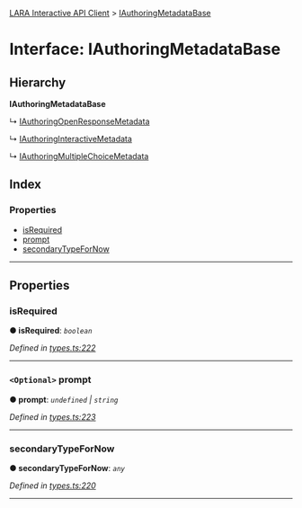 [LARA Interactive API Client](../README.md) > [IAuthoringMetadataBase](../interfaces/iauthoringmetadatabase.md)

# Interface: IAuthoringMetadataBase

## Hierarchy

**IAuthoringMetadataBase**

↳  [IAuthoringOpenResponseMetadata](iauthoringopenresponsemetadata.md)

↳  [IAuthoringInteractiveMetadata](iauthoringinteractivemetadata.md)

↳  [IAuthoringMultipleChoiceMetadata](iauthoringmultiplechoicemetadata.md)

## Index

### Properties

* [isRequired](iauthoringmetadatabase.md#isrequired)
* [prompt](iauthoringmetadatabase.md#prompt)
* [secondaryTypeForNow](iauthoringmetadatabase.md#secondarytypefornow)

---

## Properties

<a id="isrequired"></a>

###  isRequired

**● isRequired**: *`boolean`*

*Defined in [types.ts:222](../../../lara-typescript/src/interactive-api-client/types.ts#L222)*

___
<a id="prompt"></a>

### `<Optional>` prompt

**● prompt**: *`undefined` \| `string`*

*Defined in [types.ts:223](../../../lara-typescript/src/interactive-api-client/types.ts#L223)*

___
<a id="secondarytypefornow"></a>

###  secondaryTypeForNow

**● secondaryTypeForNow**: *`any`*

*Defined in [types.ts:220](../../../lara-typescript/src/interactive-api-client/types.ts#L220)*

___

